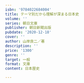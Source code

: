 ```yaml
---
isbn: '9784022684004'
title: テーマ別だから理解が深まる日本史
volume: ''
series: 朝日文庫
publisher: 朝日新聞出版
pubdate: '2020-12-18'
cover: ''
author: 山岸良二／著
description: ''
price: '1300'
genre: ''
target: 一般
format: 文庫
content: 日本歴史

---
```

